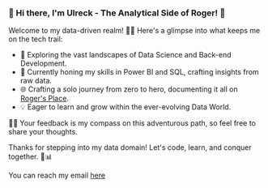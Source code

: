 ### 👋 Hi there, I'm Ulreck - The Analytical Side of Roger! 🧠

Welcome to my data-driven realm! 👨‍💻 Here's a glimpse into what keeps me on the tech trail:

- 🚀 Exploring the vast landscapes of Data Science and Back-end Development.
- 🌱 Currently honing my skills in Power BI and SQL, crafting insights from raw data.
- 🌐 Crafting a solo journey from zero to hero, documenting it all on [Roger's Place](https://roger-place.pages.dev/).
- 💡 Eager to learn and grow within the ever-evolving Data World.

👨‍🏫 Your feedback is my compass on this adventurous path, so feel free to share your thoughts.

Thanks for stepping into my data domain! Let's code, learn, and conquer together. 🚀📊

You can reach my email [here](mailto:1i9mcgdzn@mozmail.com)


<!---
ulreck-drulk/ulreck-drulk is a ✨ special ✨ repository because its `README.md` (this file) appears on your GitHub profile.
You can click the Preview link to take a look at your changes.
--->
